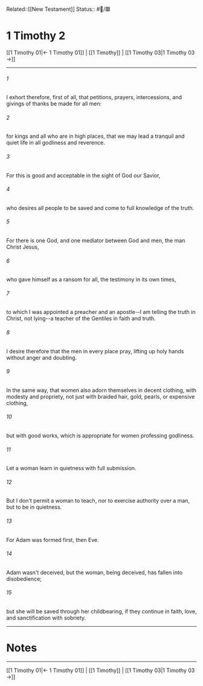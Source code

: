 Related::[[New Testament]]
Status:: #📖/🟥
# 1 Timothy 2

[[1 Timothy 01|← 1 Timothy 01]] | [[1 Timothy]] | [[1 Timothy 03|1 Timothy 03 →]]
***



###### 1 
I exhort therefore, first of all, that petitions, prayers, intercessions, and givings of thanks be made for all men: 

###### 2 
for kings and all who are in high places, that we may lead a tranquil and quiet life in all godliness and reverence. 

###### 3 
For this is good and acceptable in the sight of God our Savior, 

###### 4 
who desires all people to be saved and come to full knowledge of the truth. 

###### 5 
For there is one God, and one mediator between God and men, the man Christ Jesus, 

###### 6 
who gave himself as a ransom for all, the testimony in its own times, 

###### 7 
to which I was appointed a preacher and an apostle--I am telling the truth in Christ, not lying--a teacher of the Gentiles in faith and truth. 

###### 8 
I desire therefore that the men in every place pray, lifting up holy hands without anger and doubting. 

###### 9 
In the same way, that women also adorn themselves in decent clothing, with modesty and propriety, not just with braided hair, gold, pearls, or expensive clothing, 

###### 10 
but with good works, which is appropriate for women professing godliness. 

###### 11 
Let a woman learn in quietness with full submission. 

###### 12 
But I don't permit a woman to teach, nor to exercise authority over a man, but to be in quietness. 

###### 13 
For Adam was formed first, then Eve. 

###### 14 
Adam wasn't deceived, but the woman, being deceived, has fallen into disobedience; 

###### 15 
but she will be saved through her childbearing, if they continue in faith, love, and sanctification with sobriety.

---
# Notes


***
[[1 Timothy 01|← 1 Timothy 01]] | [[1 Timothy]] | [[1 Timothy 03|1 Timothy 03 →]]
